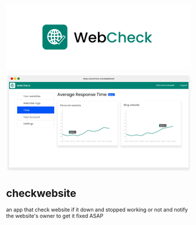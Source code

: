 <p align="center">
  <img src="https://github.com/mouadTaoussi/checkwebsite/blob/master/BackgroundLogoLight.jpg"/>
</p>
<p align="center">
  <img src="https://github.com/mouadTaoussi/checkwebsite/blob/master/wc-front-end/src/assets/DashboardPreview.svg"/>
</p>


# checkwebsite
an app that check website if it down and stopped working or not and notify the website's owner to get it fixed ASAP